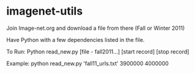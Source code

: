 # imagenet-utils

Join Image-net.org and download a file from there (Fall or Winter 2011)

Have Python with a few dependencies listed  in the file.

To Run:  Python read_new.py [file - fall2011...] [start record] [stop record]

Example:  python read_new.py 'fall11_urls.txt' 3900000 4000000
